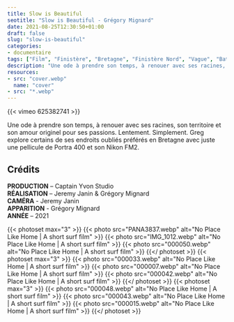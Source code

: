```yaml
---
title: Slow is Beautiful
seotitle: "Slow is Beautiful - Grégory Mignard"
date: 2021-08-25T12:30:50+01:00
draft: false
slug: "slow-is-beautiful"
categories:
- documentaire
tags: ["Film", "Finistère", "Bretagne", "Finistère Nord", "Vague", "Bateau", "Brest", "Documentaire"]
description: "Une ode à prendre son temps, à renouer avec ses racines, son territoire et son amour originel pour ses passions. Lentement. Simplement."
resources:
- src: "cover.webp"
  name: "cover"
- src: "*.webp"
---
```


<div>{{< vimeo 625382741 >}}</div>

Une ode à prendre son temps, à renouer avec ses racines, son territoire et son amour originel pour ses passions. Lentement. Simplement. Greg explore certains de ses endroits oubliés préférés en Bretagne avec juste une pellicule de Portra 400 et son Nikon FM2.

## Crédits

**PRODUCTION** – Captain Yvon Studio  
**RÉALISATION** – Jeremy Janin & Grégory Mignard  
**CAMÉRA** - Jeremy Janin  
**APPARITION** - Grégory Mignard  
**ANNÉE** – 2021

{{< photoset max="3" >}}
  {{< photo src="PANA3837.webp" alt="No Place Like Home | A short surf film" >}}
  {{< photo src="IMG_1012.webp" alt="No Place Like Home | A short surf film" >}}
  {{< photo src="000050.webp" alt="No Place Like Home | A short surf film" >}}
{{</ photoset >}}
{{< photoset max="3" >}}
  {{< photo src="000033.webp" alt="No Place Like Home | A short surf film" >}}
  {{< photo src="000007.webp" alt="No Place Like Home | A short surf film" >}}
  {{< photo src="000042.webp" alt="No Place Like Home | A short surf film" >}}
{{</ photoset >}}
{{< photoset max="3" >}}
  {{< photo src="000048.webp" alt="No Place Like Home | A short surf film" >}}
  {{< photo src="000043.webp" alt="No Place Like Home | A short surf film" >}}
  {{< photo src="000015.webp" alt="No Place Like Home | A short surf film" >}}
{{</ photoset >}}

